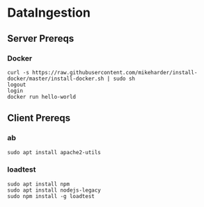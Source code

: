 # DataIngestion

## Server Prereqs

### Docker
```
curl -s https://raw.githubusercontent.com/mikeharder/install-docker/master/install-docker.sh | sudo sh
logout
login
docker run hello-world
```

## Client Prereqs

### ab
```
sudo apt install apache2-utils
```

### loadtest
```
sudo apt install npm
sudo apt install nodejs-legacy
sudo npm install -g loadtest
```
